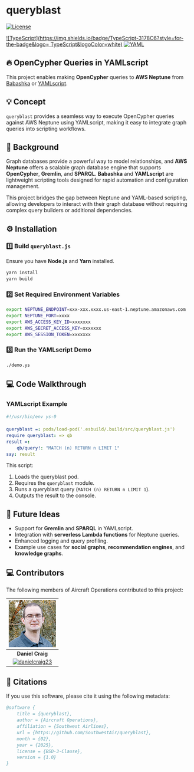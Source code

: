 # queryblast

[![License](https://img.shields.io/badge/License-BSD_3--Clause-blue.svg)](https://opensource.org/licenses/BSD-3-Clause)  

[![TypeScript](https://img.shields.io/badge/TypeScript-3178C6?style=for-the-badge&logo= TypeScript&logoColor=white)](https://www.typescriptlang.org/)
[![YAML](https://img.shields.io/badge/YAML-CB171E?style=for-the-badge&logo=yaml&logoColor=fff)](https://yamlscript.org/)

## 🔥 OpenCypher Queries in YAMLscript  

This project enables making **OpenCypher** queries to **AWS Neptune** from [Babashka](https://github.com/babashka/babashka) or [YAMLscript](https://github.com/yaml/yamlscript).  

## 💡 Concept  

`queryblast` provides a seamless way to execute OpenCypher queries against AWS Neptune using YAMLscript, making it easy to integrate graph queries into scripting workflows.

## 📜 Background  

Graph databases provide a powerful way to model relationships, and **AWS Neptune** offers a scalable graph database engine that supports **OpenCypher**, **Gremlin**, and **SPARQL**. **Babashka** and **YAMLscript** are lightweight scripting tools designed for rapid automation and configuration management.  

This project bridges the gap between Neptune and YAML-based scripting, allowing developers to interact with their graph database without requiring complex query builders or additional dependencies.

## ⚙️ Installation  

### 1️⃣ Build `queryblast.js`  

Ensure you have **Node.js** and **Yarn** installed.  

```sh
yarn install
yarn build
```

### 2️⃣ Set Required Environment Variables  

```sh
export NEPTUNE_ENDPOINT=xxx-xxx.xxxx.us-east-1.neptune.amazonaws.com
export NEPTUNE_PORT=xxxx
export AWS_ACCESS_KEY_ID=xxxxxxx
export AWS_SECRET_ACCESS_KEY=xxxxxxx
export AWS_SESSION_TOKEN=xxxxxxx
```

### 3️⃣ Run the YAMLscript Demo  

```sh
./demo.ys
```

## 💻 Code Walkthrough  

### YAMLscript Example  

```yaml
#!/usr/bin/env ys-0

queryblast =: pods/load-pod('.esbuild/.build/src/queryblast.js')
require queryblast: => qb
result =:
    qb/query!: "MATCH (n) RETURN n LIMIT 1"
say: result
```

This script:
1. Loads the queryblast pod.
2. Requires the `queryblast` module.
3. Runs a queryblast query (`MATCH (n) RETURN n LIMIT 1`).
4. Outputs the result to the console.

## 🚀 Future Ideas  

- Support for **Gremlin** and **SPARQL** in YAMLscript.
- Integration with **serverless Lambda functions** for Neptune queries.
- Enhanced logging and query profiling.
- Example use cases for **social graphs**, **recommendation engines**, and **knowledge graphs**.

## 💻 Contributors  

The following members of Aircraft Operations contributed to this project:  

| ![Daniel Craig](screenshots/avatar_daniel_craig.png) |
| :---: |  
| **Daniel Craig** |  
| [![danielcraig23](https://raster.shields.io/badge/linkedin-%40danielcraig23-lightblue?logo=linkedin&style=for-the-badge)](https://www.linkedin.com/in/danielcraig23) |  

## 📖 Citations  

If you use this software, please cite it using the following metadata:  

```bibtex
@software {
	title = {queryblast},
	author = {Aircraft Operations},
	affiliation = {Southwest Airlines},
	url = {https://github.com/SouthwestAir/queryblast},
	month = {02},
	year = {2025},
	license = {BSD-3-Clause},
	version = {1.0}
}
```